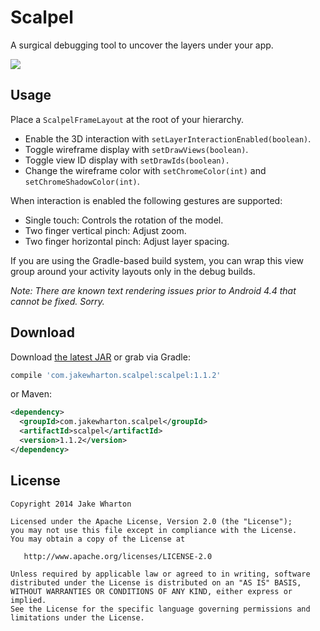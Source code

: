 Scalpel
======

A surgical debugging tool to uncover the layers under your app.

![](images/sample.gif)



Usage
-----

Place a `ScalpelFrameLayout` at the root of your hierarchy.

 * Enable the 3D interaction with `setLayerInteractionEnabled(boolean)`.
 * Toggle wireframe display with `setDrawViews(boolean)`.
 * Toggle view ID display with `setDrawIds(boolean).`
 * Change the wireframe color with `setChromeColor(int)` and `setChromeShadowColor(int)`.

When interaction is enabled the following gestures are supported:

 * Single touch: Controls the rotation of the model.
 * Two finger vertical pinch: Adjust zoom.
 * Two finger horizontal pinch: Adjust layer spacing.

If you are using the Gradle-based build system, you can wrap this view group around your activity
layouts only in the debug builds.

*Note: There are known text rendering issues prior to Android 4.4 that cannot be fixed. Sorry.*



Download
--------

Download [the latest JAR][1] or grab via Gradle:
```groovy
compile 'com.jakewharton.scalpel:scalpel:1.1.2'
```
or Maven:
```xml
<dependency>
  <groupId>com.jakewharton.scalpel</groupId>
  <artifactId>scalpel</artifactId>
  <version>1.1.2</version>
</dependency>
```



License
--------

    Copyright 2014 Jake Wharton

    Licensed under the Apache License, Version 2.0 (the "License");
    you may not use this file except in compliance with the License.
    You may obtain a copy of the License at

       http://www.apache.org/licenses/LICENSE-2.0

    Unless required by applicable law or agreed to in writing, software
    distributed under the License is distributed on an "AS IS" BASIS,
    WITHOUT WARRANTIES OR CONDITIONS OF ANY KIND, either express or implied.
    See the License for the specific language governing permissions and
    limitations under the License.


 [1]: http://repository.sonatype.org/service/local/artifact/maven/redirect?r=central-proxy&g=com.jakewharton.scalpel&a=scalpel&v=LATEST
